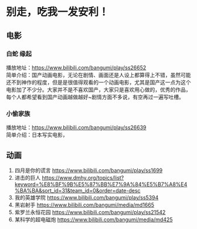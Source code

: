 # 别走，吃我一发安利！
## 电影
### 白蛇 缘起
播放地址：https://www.bilibili.com/bangumi/play/ss26652  
简单介绍：国产动画电影，无论在剧情、画面还是人设上都算得上不错，虽然可能还不到神作的程度，但是是很值得观看的一个动画电影，尤其是国产这一点为这个电影加了不少分。大家并不是不喜欢国产，大家只是喜欢用心做的，优秀的作品，每个人都希望看到国产动画越做越好~剧情方面不多说，有空再过一遍写吐槽。

### 小偷家族
播放地址：https://www.bilibili.com/bangumi/play/ss26639  
简单介绍：日本写实电影，

## 动画
1. 四月是你的谎言 https://www.bilibili.com/bangumi/play/ss1699
2. 进击的巨人 https://www.dmhy.org/topics/list?keyword=%E8%BF%9B%E5%87%BB%E7%9A%84%E5%B7%A8%E4%BA%BA&sort_id=31&team_id=0&order=date-desc
3. 我的英雄学院 https://www.bilibili.com/bangumi/play/ss5394
4. 黑岩射手 https://www.bilibili.com/bangumi/media/md1665
5. 紫罗兰永恒花园 https://www.bilibili.com/bangumi/play/ss21542
6. 某科学的超电磁炮 https://www.bilibili.com/bangumi/media/md425
